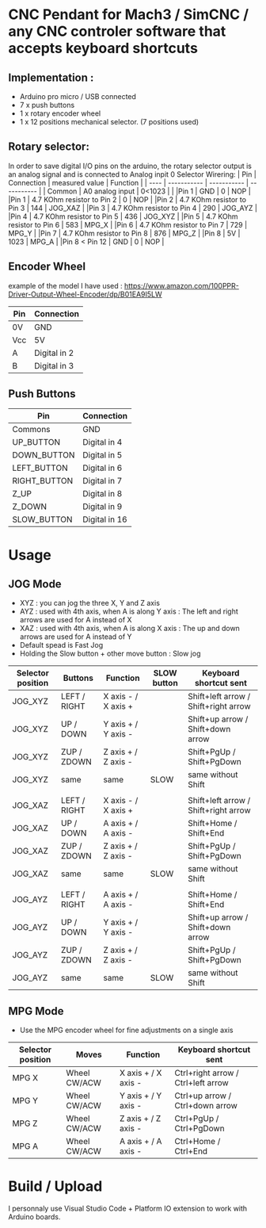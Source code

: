 # CNC Pendant for Mach3 / SimCNC / any CNC controler software that accepts keyboard shortcuts

## Implementation :
- Arduino pro micro / USB connected
- 7 x push buttons
- 1 x rotary encoder wheel
- 1 x 12 positions mechanical selector. (7 positions used)

## Rotary selector:
In order to save digital I/O pins on the arduino, the rotary selector output is an analog signal and
is connected to Analog inpit 0
Selector Wirering:
| Pin | Connection | measured value | Function |
| ---- | ----------- |  ----------- | ----------- |
| Common | A0 analog input | 0<1023 |  |
|Pin 1 | GND | 0 | NOP |
|Pin 1 | 4.7 KOhm resistor to Pin 2 | 0 | NOP |
|Pin 2 | 4.7 KOhm resistor to Pin 3 | 144 | JOG_XAZ |
|Pin 3 | 4.7 KOhm resistor to Pin 4 | 290 | JOG_AYZ |
|Pin 4 | 4.7 KOhm resistor to Pin 5 | 436 | JOG_XYZ |
|Pin 5 | 4.7 KOhm resistor to Pin 6 | 583 | MPG_X |
|Pin 6 | 4.7 KOhm resistor to Pin 7 | 729 | MPG_Y |
|Pin 7 | 4.7 KOhm resistor to Pin 8 | 876 | MPG_Z |
|Pin 8 | 5V | 1023 | MPG_A |
|Pin 8 < Pin 12 | GND | 0 | NOP |

## Encoder Wheel
example of the model I have used :
https://www.amazon.com/100PPR-Driver-Output-Wheel-Encoder/dp/B01EA9I5LW

| Pin | Connection | 
| ---- | ----------- | 
| 0V  | GND | 
| Vcc | 5V |
| A | Digital in 2 | 
| B | Digital in 3 |

## Push Buttons
| Pin | Connection |
| ---- | ----------- |
| Commons | GND |
| UP_BUTTON | Digital in 4 |
| DOWN_BUTTON | Digital in 5 |
| LEFT_BUTTON | Digital in 6 |
| RIGHT_BUTTON | Digital in 7 |
| Z_UP | Digital in 8 |
| Z_DOWN | Digital in 9 |
| SLOW_BUTTON | Digital in 16 |

# Usage

## JOG Mode
* XYZ : you can jog the three X, Y and Z axis
* AYZ : used with 4th axis, when A is along Y axis : The left and right arrows are used for A instead of X
* XAZ : used with 4th axis, when A is along X axis : The up and down arrows are used for A instead of Y
* Default spead is Fast Jog
* Holding the Slow button + other move button : Slow jog

| Selector position | Buttons | Function | SLOW button | Keyboard shortcut sent |
| ---- | ----------- |  ----------- | ----------- | ----------- |
| JOG_XYZ| LEFT / RIGHT | X axis - / X axis + |  | Shift+left arrow / Shift+right arrow |
| JOG_XYZ| UP / DOWN | Y axis + / Y axis - |  | Shift+up arrow / Shift+down arrow |
| JOG_XYZ| ZUP / ZDOWN | Z axis + / Z axis -|  | Shift+PgUp / Shift+PgDown |
| JOG_XYZ| same | same | SLOW | same without Shift |
|  |   |   |   |   |
| JOG_XAZ| LEFT / RIGHT | X axis - / X axis + |  | Shift+left arrow / Shift+right arrow |
| JOG_XAZ| UP / DOWN | A axis + / A axis - |  | Shift+Home / Shift+End |
| JOG_XAZ| ZUP / ZDOWN | Z axis + / Z axis -|  | Shift+PgUp / Shift+PgDown |
| JOG_XAZ| same | same | SLOW | same without Shift |
|  |   |   |   |   |
| JOG_AYZ| LEFT / RIGHT | A axis + / A axis - |  | Shift+Home / Shift+End |
| JOG_AYZ| UP / DOWN | Y axis + / Y axis - |  | Shift+up arrow / Shift+down arrow |
| JOG_AYZ| ZUP / ZDOWN | Z axis + / Z axis -|  | Shift+PgUp / Shift+PgDown |
| JOG_AYZ| same | same | SLOW | same without Shift |

## MPG Mode
* Use the MPG encoder wheel for fine adjustments on a single axis

| Selector position | Moves | Function | Keyboard shortcut sent |
| ---- | ----------- |  ----------- | ----------- |
| MPG X| Wheel CW/ACW | X axis + / X axis - | Ctrl+right arrow / Ctrl+left arrow |
| MPG Y| Wheel CW/ACW | Y axis + / Y axis - | Ctrl+up arrow / Ctrl+down arrow |
| MPG Z| Wheel CW/ACW | Z axis + / Z axis - | Ctrl+PgUp / Ctrl+PgDown |
| MPG A| Wheel CW/ACW | A axis + / A axis - | Ctrl+Home / Ctrl+End |

# Build / Upload

I personnaly use Visual Studio Code + Platform IO extension to work with Arduino boards.
